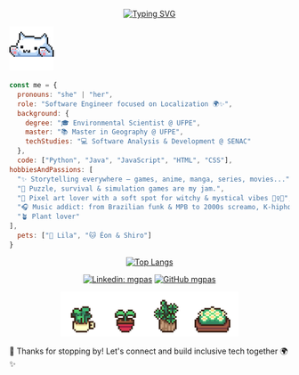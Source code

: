 <div align="center">

[![Typing SVG](https://readme-typing-svg.demolab.com?font=Fira+Code&size=25&pause=1000&center=true&vCenter=true&multiline=true&width=500&height=150&lines=Hi+all!+I'm+Gabriela;An+Environmental+Scientist+%26;Software+Engineer+from+Brazil;Glad+to+see+you+here!+(%E2%9C%BF%E2%95%B9%E2%97%A1%E2%95%B9)%EF%BE%89%E2%98%86)](https://git.io/typing-svg)

</div>

<img src="./assets/cat.gif" height="80" />

```javascript
const me = {
  pronouns: "she" | "her",
  role: "Software Engineer focused on Localization 🌍✨",
  background: {
    degree: "🎓 Environmental Scientist @ UFPE",
    master: "📚 Master in Geography @ UFPE",
    techStudies: "💻 Software Analysis & Development @ SENAC"
  },
  code: ["Python", "Java", "JavaScript", "HTML", "CSS"],
hobbiesAndPassions: [
  "✨ Storytelling everywhere — games, anime, manga, series, movies...",
  "🧩 Puzzle, survival & simulation games are my jam.",
  "🎨 Pixel art lover with a soft spot for witchy & mystical vibes 🧙‍♀️🔮",
  "🎧 Music addict: from Brazilian funk & MPB to 2000s screamo, K-hiphop, J-rock & sad bops 💔",
  "🪴 Plant lover"
],
  pets: ["🐾 Lila", "🐱 Éon & Shiro"]
}
```

<div align="center">

[![Top Langs](https://github-readme-stats.vercel.app/api/top-langs/?username=mgpas&layout=compact&text_color=daf7dc&bg_color=151515&hide=css,html,php)](https://github.com/anuraghazra/github-readme-stats)

[![Linkedin: mgpas](https://img.shields.io/badge/-mgpas-blue?style=flat-square&logo=Linkedin&logoColor=white&link=https://www.linkedin.com/in/mgpas/)](https://www.linkedin.com/in/mgpas/)
[![GitHub mgpas](https://img.shields.io/github/followers/mgpas?label=follow&style=social)](https://github.com/mgpas) 

<img src="./assets/plants.gif" height="80" />

</div>

💖 Thanks for stopping by! Let's connect and build inclusive tech together 🌍✨


